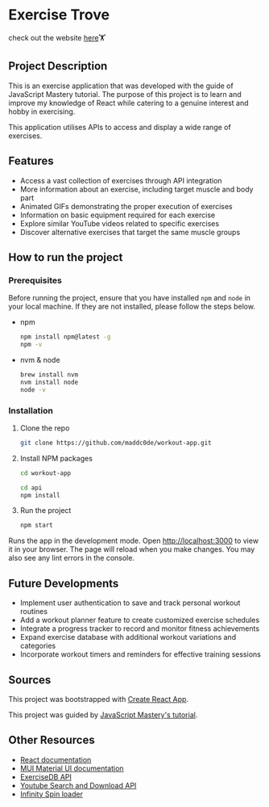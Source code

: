 # Exercise Trove

check out the website [here](https://exercisetrove.netlify.app/)🏋️

## Project Description

This is an exercise application that was developed with the guide of JavaScript Mastery tutorial. The purpose of this project is to learn and improve my knowledge of React while catering to a genuine interest and hobby in exercising.

This application utilises APIs to access and display a wide range of exercises.

## Features

- Access a vast collection of exercises through API integration
- More information about an exercise, including target muscle and body part
- Animated GIFs demonstrating the proper execution of exercises
- Information on basic equipment required for each exercise
- Explore similar YouTube videos related to specific exercises
- Discover alternative exercises that target the same muscle groups

## How to run the project

### Prerequisites

Before running the project, ensure that you have installed `npm` and `node` in your local machine. If they are not installed, please follow the steps below.

- npm

  ```bash
  npm install npm@latest -g
  npm -v
  ```

- nvm & node

  ```bash
  brew install nvm
  nvm install node
  node -v
  ```

### Installation

1. Clone the repo

   ```bash
   git clone https://github.com/maddc0de/workout-app.git
   ```

2. Install NPM packages

   ```bash
   cd workout-app

   cd api
   npm install
   ```

3. Run the project

   ```bash
   npm start
   ```

  Runs the app in the development mode. Open [http://localhost:3000](http://localhost:3000) to view it in your browser.
  The page will reload when you make changes. You may also see any lint errors in the console.

## Future Developments

- Implement user authentication to save and track personal workout routines
- Add a workout planner feature to create customized exercise schedules
- Integrate a progress tracker to record and monitor fitness achievements
- Expand exercise database with additional workout variations and categories
- Incorporate workout timers and reminders for effective training sessions

## Sources

This project was bootstrapped with [Create React App](https://github.com/facebook/create-react-app).

This project was guided by [JavaScript Mastery's tutorial](https://www.youtube.com/watch?v=KBpoBc98BwM).

## Other Resources

- [React documentation](https://reactjs.org/)
- [MUI Material UI documentation](https://mui.com/material-ui/)
- [ExerciseDB API](https://rapidapi.com/justin-WFnsXH_t6/api/exercisedb)
- [Youtube Search and Download API](https://rapidapi.com/h0p3rwe/api/youtube-search-and-download/)
- [Infinity Spin loader](https://mhnpd.github.io/react-loader-spinner/docs/components/infinity-spin/)